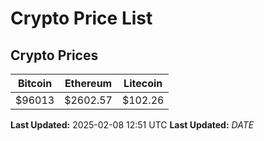 # Crypto Price List

## Crypto Prices
| Bitcoin | Ethereum | Litecoin |
| ------- | -------- | -------- |
| $96013 | $2602.57 | $102.26 |
**Last Updated:** 2025-02-08 12:51 UTC
**Last Updated:** $DATE$
